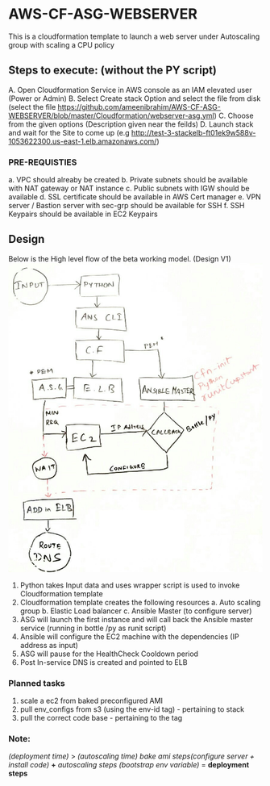 # AWS-CF-ASG-WEBSERVER
This is a cloudformation template to launch a web server under Autoscaling group with scaling a CPU policy

## Steps to execute: (without the PY script)

  A. Open Cloudformation Service in AWS console as an IAM elevated user (Power or Admin)
  B. Select Create stack Option and select the file from disk (select the file https://github.com/ameenibrahim/AWS-CF-ASG-WEBSERVER/blob/master/Cloudformation/webserver-asg.yml)
  C. Choose from the given options (Description given near the feilds)
  D. Launch stack and wait for the Site to come up (e.g http://test-3-stackelb-ft01ek9w588v-1053622300.us-east-1.elb.amazonaws.com/)
  
### PRE-REQUISTIES
  a. VPC should alreaby be created
  b. Private subnets should be available with NAT gateway or NAT instance
  c. Public subnets with IGW should be available
  d. SSL certificate should be available in AWS Cert manager
  e. VPN server / Bastion server with sec-grp should be available for SSH 
  f. SSH Keypairs should be available in EC2 Keypairs


## Design

Below is the High level flow of the beta working model. (Design V1)
![V2 Design](https://raw.githubusercontent.com/ameenibrahim/AWS-CF-ASG-WEBSERVER/master/Designs/V1-Py-CF-Ansible.jpg)

1. Python takes Input data and uses wrapper script is used to invoke Cloudformation template
2. Cloudformation template creates the following resources
    a. Auto scaling group
    b. Elastic Load balancer
    c. Ansible Master (to configure server)
3. ASG will launch the first instance and will call back the Ansible master service (running in bottle /py as runit script)
4. Ansible will configure the EC2 machine with the dependencies (IP address as input)
5. ASG will pause for the HealthCheck Cooldown period
6. Post In-service DNS is created and pointed to ELB

### Planned tasks

1. scale a ec2 from baked preconfigured AMI
2. pull env_configs  from s3 (using the env-id tag) - pertaining to stack
3. pull the correct code base - pertaining to the tag

### Note:
*(deployment time)* > *(autoscaling time)*
*bake ami steps(configure server + install code)*  **+** *autoscaling steps (bootstrap env variable)* = **deployment steps**